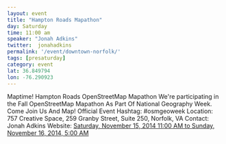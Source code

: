 ```yaml
---
layout: event
title: "Hampton Roads Mapathon"
day: Saturday
time: 11:00 am
speaker: "Jonah Adkins"
twitter:  jonahadkins
permalink: '/event/downtown-norfolk/'
tags: [presaturday]
category: event
lat: 36.849794
lon: -76.290923
---
```

Maptime! Hampton Roads OpenStreetMap Mapathon
We're participating in the Fall OpenStreetMap Mapathon As Part Of National Geography Week. 
Come Join Us And Map! Official Event Hashtag: #osmgeoweek
Location:  757 Creative Space, 259 Granby Street, Suite 250, Norfolk, VA
Contact:   Jonah Adkins
Website:  <a href="http://www.meetup.com/Code4HR/events/213694792/">
Saturday, November 15, 2014 11:00 AM
to Sunday, November 16, 2014, 5:00 AM



